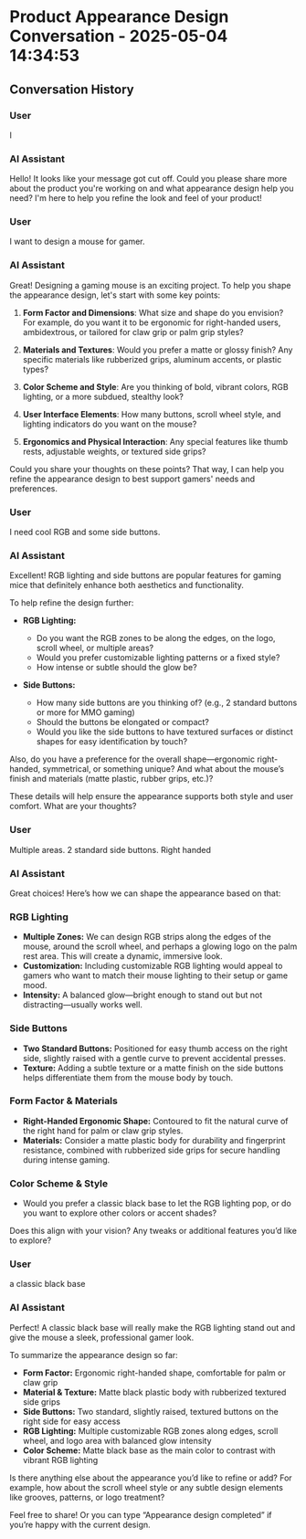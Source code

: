 # Product Appearance Design Conversation - 2025-05-04 14:34:53

## Conversation History

### User

I

### AI Assistant

Hello! It looks like your message got cut off. Could you please share more about the product you're working on and what appearance design help you need? I'm here to help you refine the look and feel of your product!

### User

I want to design a mouse for gamer.

### AI Assistant

Great! Designing a gaming mouse is an exciting project. To help you shape the appearance design, let's start with some key points:

1. **Form Factor and Dimensions**: What size and shape do you envision? For example, do you want it to be ergonomic for right-handed users, ambidextrous, or tailored for claw grip or palm grip styles?

2. **Materials and Textures**: Would you prefer a matte or glossy finish? Any specific materials like rubberized grips, aluminum accents, or plastic types?

3. **Color Scheme and Style**: Are you thinking of bold, vibrant colors, RGB lighting, or a more subdued, stealthy look?

4. **User Interface Elements**: How many buttons, scroll wheel style, and lighting indicators do you want on the mouse?

5. **Ergonomics and Physical Interaction**: Any special features like thumb rests, adjustable weights, or textured side grips?

Could you share your thoughts on these points? That way, I can help you refine the appearance design to best support gamers' needs and preferences.

### User

I need cool RGB and some side buttons.

### AI Assistant

Excellent! RGB lighting and side buttons are popular features for gaming mice that definitely enhance both aesthetics and functionality.

To help refine the design further:

- **RGB Lighting:**  
  - Do you want the RGB zones to be along the edges, on the logo, scroll wheel, or multiple areas?  
  - Would you prefer customizable lighting patterns or a fixed style?  
  - How intense or subtle should the glow be?

- **Side Buttons:**  
  - How many side buttons are you thinking of? (e.g., 2 standard buttons or more for MMO gaming)  
  - Should the buttons be elongated or compact?  
  - Would you like the side buttons to have textured surfaces or distinct shapes for easy identification by touch?

Also, do you have a preference for the overall shape—ergonomic right-handed, symmetrical, or something unique? And what about the mouse’s finish and materials (matte plastic, rubber grips, etc.)?

These details will help ensure the appearance supports both style and user comfort. What are your thoughts?

### User

Multiple areas. 2 standard side buttons. Right handed

### AI Assistant

Great choices! Here’s how we can shape the appearance based on that:

### RGB Lighting
- **Multiple Zones:** We can design RGB strips along the edges of the mouse, around the scroll wheel, and perhaps a glowing logo on the palm rest area. This will create a dynamic, immersive look.  
- **Customization:** Including customizable RGB lighting would appeal to gamers who want to match their mouse lighting to their setup or game mood.  
- **Intensity:** A balanced glow—bright enough to stand out but not distracting—usually works well.

### Side Buttons
- **Two Standard Buttons:** Positioned for easy thumb access on the right side, slightly raised with a gentle curve to prevent accidental presses.  
- **Texture:** Adding a subtle texture or a matte finish on the side buttons helps differentiate them from the mouse body by touch.

### Form Factor & Materials
- **Right-Handed Ergonomic Shape:** Contoured to fit the natural curve of the right hand for palm or claw grip styles.  
- **Materials:** Consider a matte plastic body for durability and fingerprint resistance, combined with rubberized side grips for secure handling during intense gaming.

### Color Scheme & Style
- Would you prefer a classic black base to let the RGB lighting pop, or do you want to explore other colors or accent shades?

Does this align with your vision? Any tweaks or additional features you’d like to explore?

### User

a classic black base

### AI Assistant

Perfect! A classic black base will really make the RGB lighting stand out and give the mouse a sleek, professional gamer look.

To summarize the appearance design so far:

- **Form Factor:** Ergonomic right-handed shape, comfortable for palm or claw grip  
- **Material & Texture:** Matte black plastic body with rubberized textured side grips  
- **Side Buttons:** Two standard, slightly raised, textured buttons on the right side for easy access  
- **RGB Lighting:** Multiple customizable RGB zones along edges, scroll wheel, and logo area with balanced glow intensity  
- **Color Scheme:** Matte black base as the main color to contrast with vibrant RGB lighting

Is there anything else about the appearance you’d like to refine or add? For example, how about the scroll wheel style or any subtle design elements like grooves, patterns, or logo treatment?

Feel free to share! Or you can type “Appearance design completed” if you’re happy with the current design.

